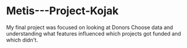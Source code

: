 # Metis---Project-Kojak

My final project was focused on looking at Donors Choose data and understanding what features influenced which projects got funded and which didn't.
